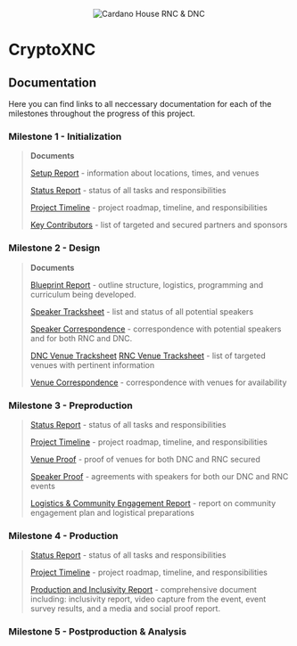 <p align="center">
  <img src="https://objects-us-east-1.dream.io/website-backup-wsc/Assets/github/Picture2.png" alt="Cardano House RNC & DNC">
</p>

# CryptoXNC

## Documentation

Here you can find links to all neccessary documentation for each of the milestones throughout the progress of this project.
### Milestone 1 - Initialization
>**Documents**
>
>[Setup Report](M1_Initialization/CryptoRNCDNC_Setup_Report.pdf) - information about locations, times, and venues
>
>[Status Report](M1_Initialization/CryptoRNCDNC_Status_Report.pdf) - status of all tasks and responsibilities
>
>[Project Timeline](M1_Initialization/CryptoRNCDNC_Project_Timeline.pdf) - project roadmap, timeline, and responsibilities
>
>[Key Contributors](M1_Initialization/CryptoRNCDNC_Key_Contributors.pdf) - list of targeted and secured partners and sponsors

### Milestone 2 - Design
>**Documents**
>
>[Blueprint Report](M2_Design/CryptoXNC_Design_Blueprint.pdf) - outline structure, logistics, programming and curriculum being developed.
>
>[Speaker Tracksheet](M2_Design/CryptoXNC_Speaker_Tracksheet.pdf) - list and status of all potential speakers
>
>[Speaker Correspondence](M2_Design/CryptoXNC_Speaker_Correspondence.pdf) - correspondence with potential speakers and for both RNC and DNC.
>
>[DNC Venue Tracksheet](M2_Design/CryptoXNC_Venue_Tracksheet_-_DNC_Venues.pdf) [RNC Venue Tracksheet](M2_Design/CryptoXNC_Venue_Tracksheet_-_RNC_Venues.pdf) - list of targeted venues with pertinent information
>
>[Venue Correspondence](M2_Design/CryptoXNC_Venue_Correspondence.pdf) - correspondence with venues for availability

### Milestone 3 - Preproduction
>
>[Status Report](M3_Preproduction/CryptoXNC_Project_Status_M3.pdf) - status of all tasks and responsibilities
>
>[Project Timeline](M3_Preproduction/CryptoXNC_Project_Timeline_M3.pdf) - project roadmap, timeline, and responsibilities
>
>[Venue Proof](M3_Preproduction/Venue_Agreements_m3.pdf) - proof of venues for both DNC and RNC secured
>
>[Speaker Proof](M3_Preproduction/Speaker_Agreements_m3.pdf) - agreements with speakers for both our DNC and RNC events
>
>[Logistics & Community Engagement Report](M3_Preproduction/CryptoXNC_Logistics_and_Community_Engagement_Report.pdf) - report on community engagement plan and logistical preparations
>

### Milestone 4 - Production
>
>[Status Report](M4_Production/CryptoXNC_Project_Status_M4.pdf) - status of all tasks and responsibilities
>
>[Project Timeline](M4_Production/CryptoXNC_Project_Timeline_M4.pdf) - project roadmap, timeline, and responsibilities
>
>[Production and Inclusivity Report](M4_Production/CryptoXNC_Production_and_Inclusivity_Report.pdf) - comprehensive document including: inclusivity report, video capture from the event, event survey results, and a media and social proof report.
>
### Milestone 5 - Postproduction & Analysis